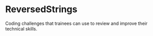 # ReversedStrings
Coding challenges that trainees can use to review and improve their technical skills.
